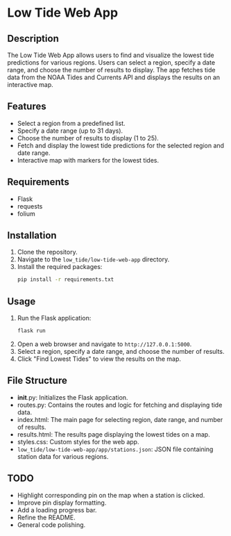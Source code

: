 # Low Tide Web App

## Description

The Low Tide Web App allows users to find and visualize the lowest tide predictions for various regions. Users can select a region, specify a date range, and choose the number of results to display. The app fetches tide data from the NOAA Tides and Currents API and displays the results on an interactive map.

## Features

- Select a region from a predefined list.
- Specify a date range (up to 31 days).
- Choose the number of results to display (1 to 25).
- Fetch and display the lowest tide predictions for the selected region and date range.
- Interactive map with markers for the lowest tides.

## Requirements

- Flask
- requests
- folium

## Installation

1. Clone the repository.
2. Navigate to the `low_tide/low-tide-web-app` directory.
3. Install the required packages:
    ```sh
    pip install -r requirements.txt
    ```

## Usage

1. Run the Flask application:
    ```sh
    flask run
    ```
2. Open a web browser and navigate to `http://127.0.0.1:5000`.
3. Select a region, specify a date range, and choose the number of results.
4. Click "Find Lowest Tides" to view the results on the map.

## File Structure

- __init__.py: Initializes the Flask application.
- routes.py: Contains the routes and logic for fetching and displaying tide data.
- index.html: The main page for selecting region, date range, and number of results.
- results.html: The results page displaying the lowest tides on a map.
- styles.css: Custom styles for the web app.
- `low_tide/low-tide-web-app/app/stations.json`: JSON file containing station data for various regions.

## TODO

- Highlight corresponding pin on the map when a station is clicked.
- Improve pin display formatting.
- Add a loading progress bar.
- Refine the README.
- General code polishing.
